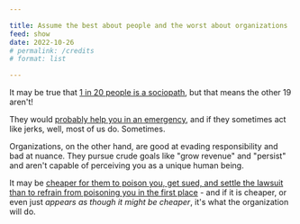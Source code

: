 ```yaml
---

title: Assume the best about people and the worst about organizations
feed: show
date: 2022-10-26
# permalink: /credits
# format: list

---
```


It may be true that [1 in 20 people is a sociopath](https://www.ncbi.nlm.nih.gov/pmc/articles/PMC8374040/#:~:text=After%20calculating%20the%20conjoint%20mean,general%20adult%20population%20is%204.5%25.), but that means the other 19 aren't!

They would [probably help you in an emergency](https://www.sciencedirect.com/science/article/abs/pii/S2212420921005070), and if they sometimes act like jerks, well, most of us do. Sometimes.

Organizations, on the other hand, are good at evading responsibility and bad at nuance. They pursue crude goals like "grow revenue" and "persist" and aren't capable of perceiving you as a unique human being.

It may be [cheaper for them to poison you, get sued, and settle the lawsuit than to refrain from poisoning you in the first place](https://www.reuters.com/article/us-du-pont-lawsuit-west-virginia-idUSKBN15S18U) - and if it is cheaper, or even just _appears as though it might be cheaper_, it's what the organization will do.